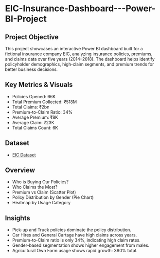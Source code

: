 # EIC-Insurance-Dashboard---Power-BI-Project

## Project Objective
This project showcases an interactive Power BI dashboard built for a fictional insurance company EIC, analyzing insurance policies, premiums, and claims data over five years (2014–2018). The dashboard helps identify policyholder demographics, high-claim segments, and premium trends for better business decisions.

## Key Metrics & Visuals

- Policies Opened: 66K
- Total Premium Collected: ₹518M
- Total Claims: ₹2bn
- Premium-to-Claim Ratio: 34%
- Average Premium: ₹8K
- Average Claim: ₹23K
- Total Claims Count: 6K

## Dataset

- <a href="https://data.mendeley.com/datasets/34nfrk36dt/1">EIC Dataset </a>

## Overview

- Who is Buying Our Policies?
- Who Claims the Most?
- Premium vs Claim (Scatter Plot)
- Policy Distribution by Gender (Pie Chart)
- Heatmap by Usage Category

 ## Insights

- Pick-up and Truck policies dominate the policy distribution.
- Car Hires and General Cartage have high claims across years.
- Premium-to-Claim ratio is only 34%, indicating high claim rates.
- Gender-based segmentation shows higher engagement from males.
- Agricultural Own Farm usage shows rapid growth: 390% total.
